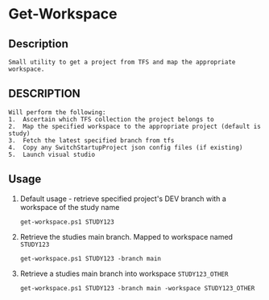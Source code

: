 # Get-Workspace

## Description
	Small utility to get a project from TFS and map the appropriate workspace.

## DESCRIPTION
    Will perform the following:
    1.  Ascertain which TFS collection the project belongs to
    2.  Map the specified workspace to the appropriate project (default is study)
    3.  Fetch the latest specified branch from tfs
    4.  Copy any SwitchStartupProject json config files (if existing)
    5.  Launch visual studio

## Usage
1. Default usage - retrieve specified project's DEV branch with a workspace of the study name

    `get-workspace.ps1 STUDY123`

1. Retrieve the studies main branch.  Mapped to workspace named `STUDY123`

    `get-workspace.ps1 STUDY123 -branch main`

1. Retrieve a studies main branch into workspace `STUDY123_OTHER`

    `get-workspace.ps1 STUDY123 -branch main -workspace STUDY123_OTHER`